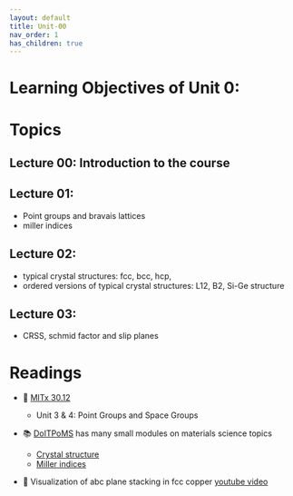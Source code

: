 ```yaml
---
layout: default
title: Unit-00
nav_order: 1
has_children: true
---
```

# Learning Objectives of Unit 0:

# Topics
## Lecture 00: Introduction to the course

## Lecture 01: 
- Point groups and bravais lattices
- miller indices


## Lecture 02: 
- typical crystal structures: fcc, bcc, hcp, 
- ordered versions of typical crystal structures: L12, B2, Si-Ge structure

## Lecture 03: 
- CRSS, schmid factor and slip planes

# Readings

- 🎥 [MITx 30.12](https://mitxonline.mit.edu/courses/course-v1:MITxT+3.012Sx/)
	- Unit 3 & 4: Point Groups and Space Groups

- 📚 [DoITPoMS](https://www.doitpoms.ac.uk/) has many small modules on materials science topics
	- [Crystal structure](https://www.doitpoms.ac.uk/tlplib/crystallography3/structure.php)
	- [Miller indices](https://www.doitpoms.ac.uk/tlplib/miller_indices/printall.php)

- 🎥 Visualization of abc plane stacking in fcc copper [youtube video](https://www.youtube.com/watch?v=anBOxrbTDrI)